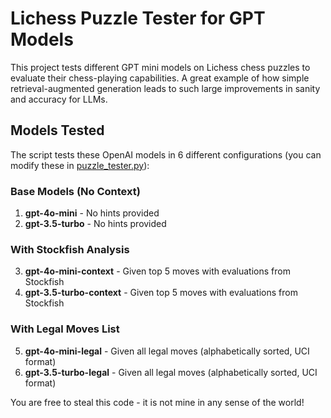 # Lichess Puzzle Tester for GPT Models

This project tests different GPT mini models on Lichess chess puzzles to evaluate their chess-playing capabilities. A great example of how simple retrieval-augmented generation leads to such large improvements in sanity and accuracy for LLMs.

## Models Tested

The script tests these OpenAI models in 6 different configurations (you can modify these in [puzzle_tester.py](puzzle_tester.py)):

### Base Models (No Context)
1. **gpt-4o-mini** - No hints provided
2. **gpt-3.5-turbo** - No hints provided

### With Stockfish Analysis
3. **gpt-4o-mini-context** - Given top 5 moves with evaluations from Stockfish
4. **gpt-3.5-turbo-context** - Given top 5 moves with evaluations from Stockfish

### With Legal Moves List
5. **gpt-4o-mini-legal** - Given all legal moves (alphabetically sorted, UCI format)
6. **gpt-3.5-turbo-legal** - Given all legal moves (alphabetically sorted, UCI format)

You are free to steal this code - it is not mine in any sense of the world!
